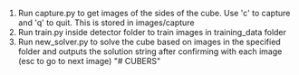 1. Run capture.py to get images of the sides of the cube. Use 'c' to capture and 'q' to quit. This is stored in images/capture
2. Run train.py inside detector folder to train images in training_data folder
3. Run new_solver.py to solve the cube based on images in the specified folder and outputs the solution string after confirming with each image (esc to go to next image)
"# CUBERS" 

